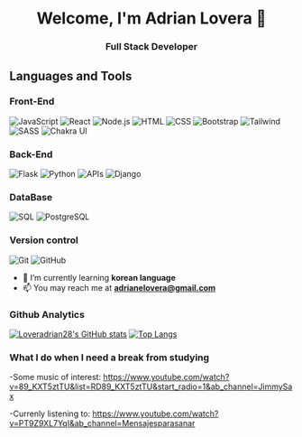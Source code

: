 <h1 align="center">Welcome, I'm Adrian Lovera 🦉</h1>
<h3 align="center">Full Stack Developer</h3>



<h2>Languages and Tools</h2>

<h3>Front-End</h3>

![JavaScript](https://img.shields.io/badge/JavaScript-F7DF1E?style=for-the-badge&logo=javascript&logoColor=black)
![React](https://img.shields.io/badge/React-61DAFB?style=for-the-badge&logo=react&logoColor=black)
![Node.js](https://img.shields.io/badge/Node.js-339933?style=for-the-badge&logo=node.js&logoColor=white)
![HTML](https://img.shields.io/badge/HTML-E34F26?style=for-the-badge&logo=html5&logoColor=white)
![CSS](https://img.shields.io/badge/CSS-1572B6?style=for-the-badge&logo=css3&logoColor=white)
![Bootstrap](https://img.shields.io/badge/Bootstrap-7952B3?style=for-the-badge&logo=bootstrap&logoColor=white)
![Tailwind](https://img.shields.io/badge/Tailwind-06B6D4?style=for-the-badge&logo=tailwindcss&logoColor=white)
![SASS](https://img.shields.io/badge/SASS-CC6699?style=for-the-badge&logo=sass&logoColor=white)
![Chakra UI](https://img.shields.io/badge/Chakra_UI-319795?style=for-the-badge&logo=chakraui&logoColor=white)

<h3>Back-End</h3>

![Flask](https://img.shields.io/badge/Flask-000000?style=for-the-badge&logo=flask&logoColor=white)
![Python](https://img.shields.io/badge/Python-3776AB?style=for-the-badge&logo=python&logoColor=white)
![APIs](https://img.shields.io/badge/APIs-FF6C37?style=for-the-badge&logo=openapiinitiative&logoColor=white)
![Django](https://img.shields.io/badge/Django-092E20?style=for-the-badge&logo=django&logoColor=white)

<h3>DataBase</h3>

![SQL](https://img.shields.io/badge/SQL-4479A1?style=for-the-badge&logo=postgresql&logoColor=white)
![PostgreSQL](https://img.shields.io/badge/PostgreSQL-4169E1?style=for-the-badge&logo=postgresql&logoColor=white)

<h3>Version control</h3>

![Git](https://img.shields.io/badge/Git-F05032?style=for-the-badge&logo=git&logoColor=white)
![GitHub](https://img.shields.io/badge/GitHub-181717?style=for-the-badge&logo=github&logoColor=white)

- 🌱 I’m currently learning **korean language**
- 📫 You may reach me at **adrianelovera@gmail.com**

<h3>Github Analytics</h3>

[![Loveradrian28's GitHub stats](https://github-readme-stats.vercel.app/api?username=loveradrian28&show_icons=true&theme=radical)](https://github.com/loveradrian28/github-readme-stats)
[![Top Langs](https://github-readme-stats.vercel.app/api/top-langs/?username=loveradrian28&show_icons=true&theme=radical)](https://github.com/loveradrian28/github-readme-stats)

<h3>What I do when I need a break from studying</h3>

-Some music of interest: https://www.youtube.com/watch?v=89_KXT5ztTU&list=RD89_KXT5ztTU&start_radio=1&ab_channel=JimmySax

-Currenly listening to: https://www.youtube.com/watch?v=PT9Z9XL7YqI&ab_channel=Mensajesparasanar



